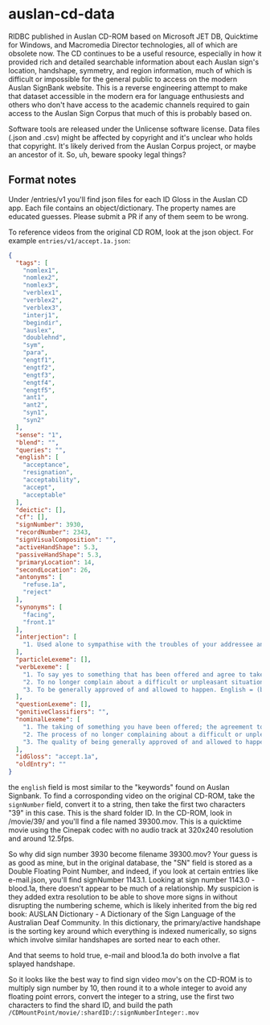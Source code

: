 # auslan-cd-data
RIDBC published in Auslan CD-ROM based on Microsoft JET DB, Quicktime for Windows, and Macromedia Director technologies, all of
which are obsolete now. The CD continues to be a useful resource, especially in how it provided rich and detailed searchable
information about each Auslan sign's location, handshape, symmetry, and region information, much of which is difficult or
impossible for the general public to access on the modern Auslan SignBank website. This is a reverse engineering attempt to
make that dataset accessible in the modern era for language enthusiests and others who don't have access to the academic
channels required to gain access to the Auslan Sign Corpus that much of this is probably based on.

Software tools are released under the Unlicense software license. Data files (.json and .csv) might be affected by copyright
and it's unclear who holds that copyright. It's likely derived from the Auslan Corpus project, or maybe an ancestor of it. So, uh,
beware spooky legal things?

## Format notes

Under /entries/v1 you'll find json files for each ID Gloss in the Auslan CD app. Each file contains an object/dictionary. The
property names are educated guesses. Please submit a PR if any of them seem to be wrong.

To reference videos from the original CD ROM, look at the json object. For example `entries/v1/accept.1a.json`:

```JSON
{
  "tags": [
    "nomlex1",
    "nomlex2",
    "nomlex3",
    "verblex1",
    "verblex2",
    "verblex3",
    "interj1",
    "begindir",
    "auslex",
    "doublehnd",
    "sym",
    "para",
    "engtf1",
    "engtf2",
    "engtf3",
    "engtf4",
    "engtf5",
    "ant1",
    "ant2",
    "syn1",
    "syn2"
  ],
  "sense": "1",
  "blend": "",
  "queries": "",
  "english": [
    "acceptance",
    "resignation",
    "acceptability",
    "accept",
    "acceptable"
  ],
  "deictic": [],
  "cf": [],
  "signNumber": 3930,
  "recordNumber": 2343,
  "signVisualComposition": "",
  "activeHandShape": 5.3,
  "passiveHandShape": 5.3,
  "primaryLocation": 14,
  "secondLocation": 26,
  "antonyms": [
    "refuse.1a",
    "reject"
  ],
  "synonyms": [
    "facing",
    "front.1"
  ],
  "interjection": [
    "1. Used alone to sympathise with the troubles of your addressee and show you know they are powerless to change the circumstances. English = 'What can you do!', 'That's life!', 'There's no point crying over spilt milk!' and so on."
  ],
  "particleLexeme": [],
  "verbLexeme": [
    "1. To say yes to something that has been offered and agree to take it; to follow someone's advice or suggestion and agree to do what they say; to admit you are responsible for something. English = accept.",
    "2. To no longer complain about a difficult or unpleasant situation because you get used to it and because you recognise that it cannot be changed. English = accept, resign yourself to.",
    "3. To be generally approved of and allowed to happen. English = (be) acceptable."
  ],
  "questionLexeme": [],
  "genitiveClassifiers": "",
  "nominalLexeme": [
    "1. The taking of something you have been offered; the agreement to an idea or the decision to follow advice. English = acceptance.",
    "2. The process of no longer complaining about a difficult or unpleasant situation because you get used to it and because you recognise that it cannot be changed. English = acceptance, resignation.",
    "3. The quality of being generally approved of and allowed to happen. English = acceptability."
  ],
  "idGloss": "accept.1a",
  "oldEntry": ""
}
```

the `english` field is most similar to the "keywords" found on Auslan Signbank. To find a corrosponding video on the original CD-ROM,
take the `signNumber` field, convert it to a string, then take the first two characters "39" in this case. This is the shard folder ID.
In the CD-ROM, look in /movie/39/ and you'll find a file named 39300.mov. This is a quicktime movie using the Cinepak codec with no audio
track at 320x240 resolution and around 12.5fps.

So why did sign number 3930 become filename 39300.mov? Your guess is as good as mine, but in the original database, the "SN" field is stored
as a Double Floating Point Number, and indeed, if you look at certain entries like e-mail.json, you'll find signNumber 1143.1. Looking at sign
number 1143.0 - blood.1a, there doesn't appear to be much of a relationship. My suspicion is they added extra resolution to be able to shove
more signs in without disrupting the numbering scheme, which is likely inherited from the big red book: AUSLAN Dictionary - A Dictionary of
the Sign Language of the Australian Deaf Community. In this dictionary, the primary/active handshape is the sorting key around which everything
is indexed numerically, so signs which involve similar handshapes are sorted near to each other.

And that seems to hold true, e-mail and blood.1a do both involve a flat splayed handshape.

So it looks like the best way to find sign video mov's on the CD-ROM is to multiply sign number by 10, then round it to a whole integer to avoid
any floating point errors, convert the integer to a string, use the first two characters to find the shard ID, and build the path
`/CDMountPoint/movie/:shardID:/:signNumberInteger:.mov`